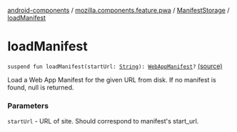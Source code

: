 [android-components](../../index.md) / [mozilla.components.feature.pwa](../index.md) / [ManifestStorage](index.md) / [loadManifest](./load-manifest.md)

# loadManifest

`suspend fun loadManifest(startUrl: `[`String`](https://kotlinlang.org/api/latest/jvm/stdlib/kotlin/-string/index.html)`): `[`WebAppManifest`](../../mozilla.components.concept.engine.manifest/-web-app-manifest/index.md)`?` [(source)](https://github.com/mozilla-mobile/android-components/blob/master/components/feature/pwa/src/main/java/mozilla/components/feature/pwa/ManifestStorage.kt#L35)

Load a Web App Manifest for the given URL from disk.
If no manifest is found, null is returned.

### Parameters

`startUrl` - URL of site. Should correspond to manifest's start_url.